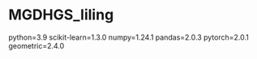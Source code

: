 # MGDHGS_liling
python=3.9
scikit-learn=1.3.0
numpy=1.24.1
pandas=2.0.3
pytorch=2.0.1
geometric=2.4.0
